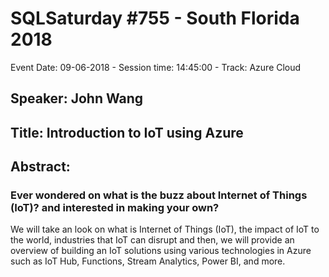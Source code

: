 # SQLSaturday #755 - South Florida 2018
Event Date: 09-06-2018 - Session time: 14:45:00 - Track: Azure Cloud
## Speaker: John Wang
## Title: Introduction to IoT using Azure
## Abstract:
### Ever wondered on what is the buzz about Internet of Things (IoT)? and interested in making your own?
We will take an look on what is Internet of Things (IoT), the impact of IoT to the world, industries that IoT can disrupt and then, we will provide an overview of building an IoT solutions using various technologies in Azure such as IoT Hub, Functions, Stream Analytics, Power BI, and more.
